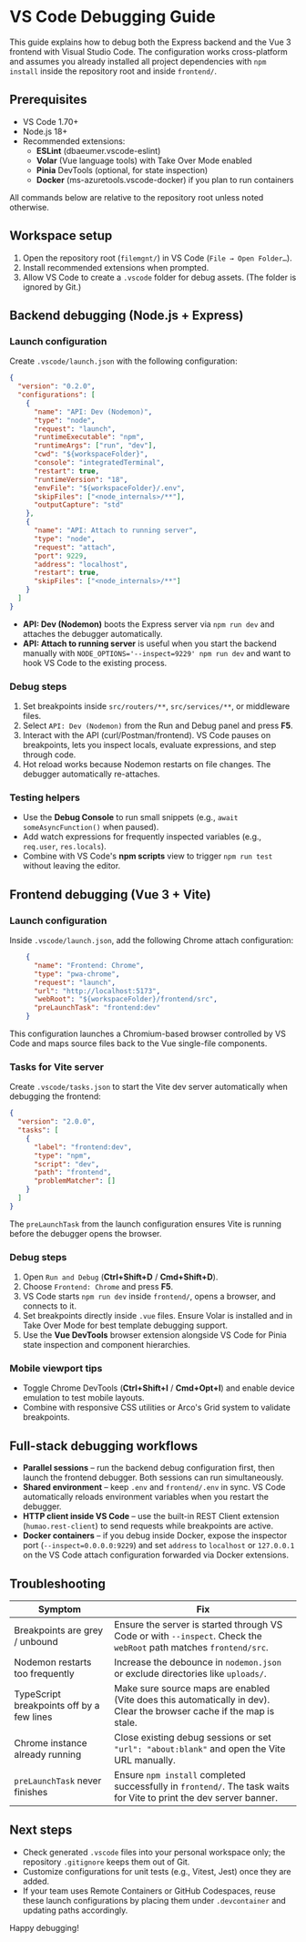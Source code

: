 # VS Code Debugging Guide

This guide explains how to debug both the Express backend and the Vue 3 frontend with Visual Studio Code. The configuration works cross-platform and assumes you already installed all project dependencies with `npm install` inside the repository root and inside `frontend/`.

## Prerequisites

- VS Code 1.70+
- Node.js 18+
- Recommended extensions:
  - **ESLint** (dbaeumer.vscode-eslint)
  - **Volar** (Vue language tools) with Take Over Mode enabled
  - **Pinia** DevTools (optional, for state inspection)
  - **Docker** (ms-azuretools.vscode-docker) if you plan to run containers

All commands below are relative to the repository root unless noted otherwise.

## Workspace setup

1. Open the repository root (`filemgnt/`) in VS Code (`File → Open Folder…`).
2. Install recommended extensions when prompted.
3. Allow VS Code to create a `.vscode` folder for debug assets. (The folder is ignored by Git.)

## Backend debugging (Node.js + Express)

### Launch configuration

Create `.vscode/launch.json` with the following configuration:

```json
{
  "version": "0.2.0",
  "configurations": [
    {
      "name": "API: Dev (Nodemon)",
      "type": "node",
      "request": "launch",
      "runtimeExecutable": "npm",
      "runtimeArgs": ["run", "dev"],
      "cwd": "${workspaceFolder}",
      "console": "integratedTerminal",
      "restart": true,
      "runtimeVersion": "18",
      "envFile": "${workspaceFolder}/.env",
      "skipFiles": ["<node_internals>/**"],
      "outputCapture": "std"
    },
    {
      "name": "API: Attach to running server",
      "type": "node",
      "request": "attach",
      "port": 9229,
      "address": "localhost",
      "restart": true,
      "skipFiles": ["<node_internals>/**"]
    }
  ]
}
```

- **API: Dev (Nodemon)** boots the Express server via `npm run dev` and attaches the debugger automatically.
- **API: Attach to running server** is useful when you start the backend manually with `NODE_OPTIONS='--inspect=9229' npm run dev` and want to hook VS Code to the existing process.

### Debug steps

1. Set breakpoints inside `src/routers/**`, `src/services/**`, or middleware files.
2. Select `API: Dev (Nodemon)` from the Run and Debug panel and press **F5**.
3. Interact with the API (curl/Postman/frontend). VS Code pauses on breakpoints, lets you inspect locals, evaluate expressions, and step through code.
4. Hot reload works because Nodemon restarts on file changes. The debugger automatically re-attaches.

### Testing helpers

- Use the **Debug Console** to run small snippets (e.g., `await someAsyncFunction()` when paused).
- Add watch expressions for frequently inspected variables (e.g., `req.user`, `res.locals`).
- Combine with VS Code's **npm scripts** view to trigger `npm run test` without leaving the editor.

## Frontend debugging (Vue 3 + Vite)

### Launch configuration

Inside `.vscode/launch.json`, add the following Chrome attach configuration:

```json
    {
      "name": "Frontend: Chrome",
      "type": "pwa-chrome",
      "request": "launch",
      "url": "http://localhost:5173",
      "webRoot": "${workspaceFolder}/frontend/src",
      "preLaunchTask": "frontend:dev"
    }
```

This configuration launches a Chromium-based browser controlled by VS Code and maps source files back to the Vue single-file components.

### Tasks for Vite server

Create `.vscode/tasks.json` to start the Vite dev server automatically when debugging the frontend:

```json
{
  "version": "2.0.0",
  "tasks": [
    {
      "label": "frontend:dev",
      "type": "npm",
      "script": "dev",
      "path": "frontend",
      "problemMatcher": []
    }
  ]
}
```

The `preLaunchTask` from the launch configuration ensures Vite is running before the debugger opens the browser.

### Debug steps

1. Open `Run and Debug` (**Ctrl+Shift+D** / **Cmd+Shift+D**).
2. Choose `Frontend: Chrome` and press **F5**.
3. VS Code starts `npm run dev` inside `frontend/`, opens a browser, and connects to it.
4. Set breakpoints directly inside `.vue` files. Ensure Volar is installed and in Take Over Mode for best template debugging support.
5. Use the **Vue DevTools** browser extension alongside VS Code for Pinia state inspection and component hierarchies.

### Mobile viewport tips

- Toggle Chrome DevTools (**Ctrl+Shift+I** / **Cmd+Opt+I**) and enable device emulation to test mobile layouts.
- Combine with responsive CSS utilities or Arco's Grid system to validate breakpoints.

## Full-stack debugging workflows

- **Parallel sessions** – run the backend debug configuration first, then launch the frontend debugger. Both sessions can run simultaneously.
- **Shared environment** – keep `.env` and `frontend/.env` in sync. VS Code automatically reloads environment variables when you restart the debugger.
- **HTTP client inside VS Code** – use the built-in REST Client extension (`humao.rest-client`) to send requests while breakpoints are active.
- **Docker containers** – if you debug inside Docker, expose the inspector port (`--inspect=0.0.0.0:9229`) and set `address` to `localhost` or `127.0.0.1` on the VS Code attach configuration forwarded via Docker extensions.

## Troubleshooting

| Symptom | Fix |
| --- | --- |
| Breakpoints are grey / unbound | Ensure the server is started through VS Code or with `--inspect`. Check the `webRoot` path matches `frontend/src`. |
| Nodemon restarts too frequently | Increase the debounce in `nodemon.json` or exclude directories like `uploads/`. |
| TypeScript breakpoints off by a few lines | Make sure source maps are enabled (Vite does this automatically in dev). Clear the browser cache if the map is stale. |
| Chrome instance already running | Close existing debug sessions or set `"url": "about:blank"` and open the Vite URL manually. |
| `preLaunchTask` never finishes | Ensure `npm install` completed successfully in `frontend/`. The task waits for Vite to print the dev server banner. |

## Next steps

- Check generated `.vscode` files into your personal workspace only; the repository `.gitignore` keeps them out of Git.
- Customize configurations for unit tests (e.g., Vitest, Jest) once they are added.
- If your team uses Remote Containers or GitHub Codespaces, reuse these launch configurations by placing them under `.devcontainer` and updating paths accordingly.

Happy debugging!
